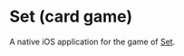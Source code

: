 # Set (card game)

A native iOS application for the game of [Set](https://en.wikipedia.org/wiki/Set_(card_game)).
